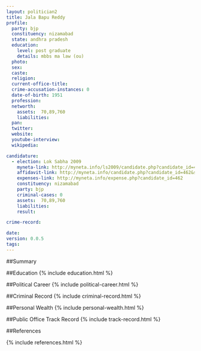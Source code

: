```yaml
---
layout: politician2
title: Jala Bapu Reddy
profile: 
  party: bjp
  constituency: nizamabad
  state: andhra pradesh
  education: 
    level: post graduate
    details: mbbs ma law (ou)
  photo: 
  sex: 
  caste: 
  religion: 
  current-office-title: 
  crime-accusation-instances: 0
  date-of-birth: 1951
  profession: 
  networth: 
    assets:  70,89,760
    liabilities: 
  pan: 
  twitter: 
  website: 
  youtube-interview: 
  wikipedia: 

candidature: 
  - election: Lok Sabha 2009
    myneta-link: http://myneta.info/ls2009/candidate.php?candidate_id=462
    affidavit-link: http://myneta.info/candidate.php?candidate_id=462&scan=original
    expenses-link: http://myneta.info/expense.php?candidate_id=462
    constituency: nizamabad 
    party: bjp
    criminal-cases: 0
    assets:  70,89,760
    liabilities: 
    result:  

crime-record: 

date: 
version: 0.0.5
tags: 
---
```

##Summary


##Education
{% include education.html %}


##Political Career
{% include political-career.html %}


##Criminal Record
{% include criminal-record.html %}


##Personal Wealth
{% include personal-wealth.html %}


##Public Office Track Record
{% include track-record.html %}


##References


{% include references.html %}
